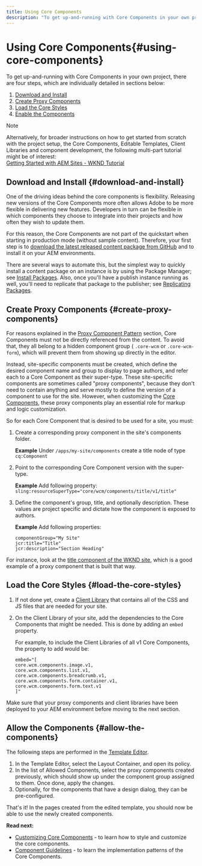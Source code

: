 ```yaml
---
title: Using Core Components
description: "To get up-and-running with Core Components in your own project, there are three steps to follow: download and install, create proxy components, load the core styles, and allow the components on your templates."
---
```


# Using Core Components{#using-core-components}

To get up-and-running with Core Components in your own project, there are four steps, which are individually detailed in sections below:

1. [Download and Install](#download-and-install)
1. [Create Proxy Components](#create-proxy-components)
1. [Load the Core Styles](#load-the-core-styles)
1. [Enable the Components](#allow-the-components)

>[!NOTE]
>
>Alternatively, for broader instructions on how to get started from scratch with the project setup, the Core Components, Editable Templates, Client Libraries and component development, the following multi-part tutorial might be of interest:  
>[Getting Started with AEM Sites - WKND Tutorial](https://docs.adobe.com/content/help/en/experience-manager-learn/getting-started-wknd-tutorial-develop/overview.html)

## Download and Install {#download-and-install}

One of the driving ideas behind the core components is flexibility. Releasing new versions of the Core Components more often allows Adobe to be more flexible in delivering new features. Developers in turn can be flexible in which components they choose to integrate into their projects and how often they wish to update them.

For this reason, the Core Components are not part of the quickstart when starting in production mode (without sample content). Therefore, your first step is to [download the latest released content package from GitHub](https://github.com/adobe/aem-core-wcm-components/releases/latest) and to install it on your AEM environments.

There are several ways to automate this, but the simplest way to quickly install a content package on an instance is by using the Package Manager; see [Install Packages](https://docs.adobe.com/content/help/en/experience-manager-65/administering/contentmanagement/package-manager.html#installing-packages). Also, once you'll have a publish instance running as well, you'll need to replicate that package to the publisher; see [Replicating Packages](https://docs.adobe.com/content/help/en/experience-manager-65/administering/contentmanagement/package-manager.html#replicating-packages).

## Create Proxy Components {#create-proxy-components}

For reasons explained in the [Proxy Component Pattern](/help/developing/guidelines.md#proxy-component-pattern) section, Core Components must not be directly referenced from the content. To avoid that, they all belong to a hidden component group ( `.core-wcm` or `.core-wcm-form`), which will prevent them from showing up directly in the editor.

Instead, site-specific components must be created, which define the desired component name and group to display to page authors, and refer each to a Core Component as their super-type. These site-specific components are sometimes called "proxy components", because they don't need to contain anything and serve mostly to define the version of a component to use for the site. However, when customizing the [Core Components](/help/developing/customizing.md), these proxy components play an essential role for markup and logic customization.

So for each Core Component that is desired to be used for a site, you must:

1. Create a corresponding proxy component in the site's components folder.

   **Example**
   Under `/apps/my-site/components` create a title node of type `cq:Component`

1. Point to the corresponding Core Component version with the super-type.

   **Example**
   Add following property:  
   `sling:resourceSuperType="core/wcm/components/title/v1/title"`

1. Define the component's group, title, and optionally description. These values are project specific and dictate how the component is exposed to authors.

   **Example**
   Add following properties:

   ```shell
   componentGroup="My Site"
   jcr:title="Title"  
   jcr:description="Section Heading"
   ```

For instance, look at the [title component of the WKND site](https://github.com/adobe/aem-guides-wknd/blob/master/ui.apps/src/main/content/jcr_root/apps/wknd/components/title/.content.xml), which is a good example of a proxy component that is built that way.

## Load the Core Styles {#load-the-core-styles}

1. If not done yet, create a [Client Library](https://experienceleague.adobe.com/docs/experience-manager-cloud-service/implementing/developing/full-stack/clientlibs.html) that contains all of the CSS and JS files that are needed for your site.
1. On the Client Library of your site, add the dependencies to the Core Components that might be needed. This is done by adding an `embed` property.

   For example, to include the Client Libraries of all v1 Core Components, the property to add would be:

   ```shell
   embed="[  
   core.wcm.components.image.v1,  
   core.wcm.components.list.v1,  
   core.wcm.components.breadcrumb.v1,  
   core.wcm.components.form.container.v1,  
   core.wcm.components.form.text.v1  
   ]"
   ```

Make sure that your proxy components and client libraries have been deployed to your AEM environment before moving to the next section.

## Allow the Components {#allow-the-components}

The following steps are performed in the [Template Editor](https://docs.adobe.com/content/help/en/experience-manager-cloud-service/sites/authoring/features/templates.html).

1. In the Template Editor, select the Layout Container, and open its policy.
1. In the list of Allowed Components, select the proxy components created previously, which should show up under the component group assigned to them. Once done, apply the changes.
1. Optionally, for the components that have a design dialog, they can be pre-configured.

That's it! In the pages created from the edited template, you should now be able to use the newly created components.

**Read next:**

* [Customizing Core Components](/help/developing/customizing.md) - to learn how to style and customize the core components.
* [Component Guidelines](/help/developing/guidelines.md) - to learn the implementation patterns of the Core Components.
